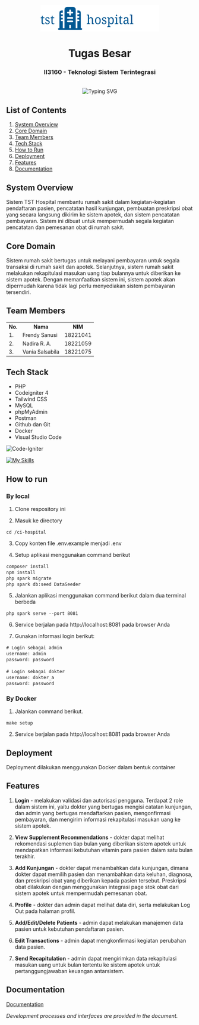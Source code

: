 <div align="center">
    <img  alt="logo" src="/public/img/hospital_logo.png"/>
    <h1>Tugas Besar</h1>
    <h3>II3160 - Teknologi Sistem Terintegrasi</h3>
</div>
<br>

<div align="center">
    <img src="https://readme-typing-svg.herokuapp.com?font=Itim&size=48&pause=1000&color=005792&center=true&vCenter=true&random=false&width=1000&height=60&lines=Teknologi+Sistem+-+Terintegrasi;Sistem+Rumah+Sakit;Sistem+Apotek" alt="Typing SVG">
</div>

## List of Contents

1. [System Overview](#system-overview)
2. [Core Domain](#core-domain)
3. [Team Members](#team-members)
4. [Tech Stack](#tech-stack)
5. [How to Run](#how-to-run)
6. [Deployment](#deployment)
7. [Features](#features)
8. [Documentation](#documentation)

## System Overview

Sistem TST Hospital membantu rumah sakit dalam kegiatan-kegiatan pendaftaran pasien, pencatatan hasil kunjungan, pembuatan preskripsi obat yang secara langsung dikirim ke sistem apotek, dan sistem pencatatan pembayaran. Sistem ini dibuat untuk mempermudah segala kegiatan pencatatan dan pemesanan obat di rumah sakit.

## Core Domain

Sistem rumah sakit bertugas untuk melayani pembayaran untuk segala transaksi di rumah sakit dan apotek. Selanjutnya, sistem rumah sakit melakukan rekapitulasi masukan uang tiap bulannya untuk diberikan ke sistem apotek. Dengan memanfaatkan sistem ini, sistem apotek akan dipermudah karena tidak lagi perlu menyediakan sistem pembayaran tersendiri. 

## Team Members

<table>
    <tr align="center">
        <th>No.</th>
        <th>Nama</th>
        <th>NIM</th>
    </tr>
    <tr>
        <td>1.</td>
        <td>Frendy Sanusi</td>
        <td>18221041</td>
    </tr>
    <tr>
        <td>2.</td>
        <td>Nadira R. A.</td>
        <td>18221059</td>
    </tr>
    <tr>
        <td>3.</td>
        <td>Vania Salsabila</td>
        <td>18221075</td>
    </tr>
</table>

## Tech Stack

- PHP
- Codeigniter 4
- Tailwind CSS
- MySQL
- phpMyAdmin
- Postman
- Github dan Git
- Docker
- Visual Studio Code

![Code-Igniter](https://img.shields.io/badge/CodeIgniter-%23EF4223.svg?style=for-the-badge&logo=codeIgniter&logoColor=white)

[![My Skills](https://skillicons.dev/icons?i=php,tailwind,mysql,postman,github,git,docker,vscode)](https://skillicons.dev)

## How to run

### By local

1. Clone respository ini

2. Masuk ke directory

```
cd /ci-hospital
```

3. Copy konten file .env.example menjadi .env

4. Setup aplikasi menggunakan command berikut

```
composer install
npm install
php spark migrate
php spark db:seed DataSeeder
```

5. Jalankan aplikasi menggunakan command berikut dalam dua terminal berbeda
```
php spark serve --port 8081
```
6. Service berjalan pada http://localhost:8081 pada browser Anda

7. Gunakan informasi login berikut:
```
# Login sebagai admin
username: admin
password: password

# Login sebagai dokter
username: dokter_a
password: password
```

### By Docker

1. Jalankan command berikut.
```
make setup
```

2. Service berjalan pada http://localhost:8081 pada browser Anda


## Deployment

Deployment dilakukan menggunakan Docker dalam bentuk container

## Features

1. **Login** - melakukan validasi dan autorisasi pengguna. Terdapat 2 role dalam sistem ini, yaitu dokter yang bertugas mengisi catatan kunjungan, dan admin yang bertugas mendaftarkan pasien, mengonfirmasi pembayaran, dan mengirim informasi rekapitulasi masukan uang ke sistem apotek.

2. **View Supplement Recommendations** - dokter dapat melihat rekomendasi suplemen tiap bulan yang diberikan sistem apotek untuk mendapatkan informasi kebutuhan vitamin para pasien dalam satu bulan terakhir.

3. **Add Kunjungan** - dokter dapat menambahkan data kunjungan, dimana dokter dapat memilih pasien dan menambahkan data keluhan, diagnosa, dan preskripsi obat yang diberikan kepada pasien tersebut. Preskripsi obat dilakukan dengan menggunakan integrasi page stok obat dari sistem apotek untuk mempermudah pemesanan obat.

4. **Profile** - dokter dan admin dapat melihat data diri, serta melakukan Log Out pada halaman profil.

5. **Add/Edit/Delete Patients** - admin dapat melakukan manajemen data pasien untuk kebutuhan pendaftaran pasien.

6. **Edit Transactions** - admin dapat mengkonfirmasi kegiatan perubahan data pasien.

7. **Send Recapitulation** - admin dapat mengirimkan data rekapitulasi masukan uang untuk bulan tertentu ke sistem apotek untuk pertanggungjawaban keuangan antarsistem.
   

## Documentation
[Documentation](https://docs.google.com/document/d/11VVUq3s6EbKkoQnYY_Sl7ymabZufGoWuneDM68WyuzY/edit?usp=sharing)

*Development processes and interfaces are provided in the document.*
